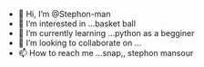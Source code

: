 - 👋 Hi, I’m @Stephon-man
- 👀 I’m interested in ...basket ball 
- 🌱 I’m currently learning ...python as a begginer 
- 💞️ I’m looking to collaborate on ...
- 📫 How to reach me ...snap,, stephon mansour 

<!---
Stephon-man/Stephon-man is a ✨ special ✨ repository because its `README.md` (this file) appears on your GitHub profile.
You can click the Preview link to take a look at your changes.
--->
